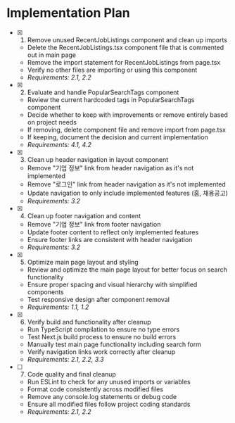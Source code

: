 # Implementation Plan

- [x] 1. Remove unused RecentJobListings component and clean up imports

  - Delete the RecentJobListings.tsx component file that is commented out in main page
  - Remove the import statement for RecentJobListings from page.tsx
  - Verify no other files are importing or using this component
  - _Requirements: 2.1, 2.2_

- [x] 2. Evaluate and handle PopularSearchTags component

  - Review the current hardcoded tags in PopularSearchTags component
  - Decide whether to keep with improvements or remove entirely based on project needs
  - If removing, delete component file and remove import from page.tsx
  - If keeping, document the decision and current implementation
  - _Requirements: 4.1, 4.2_

- [x] 3. Clean up header navigation in layout component

  - Remove "기업 정보" link from header navigation as it's not implemented
  - Remove "로그인" link from header navigation as it's not implemented
  - Update navigation to only include implemented features (홈, 채용공고)
  - _Requirements: 3.2_

- [x] 4. Clean up footer navigation and content

  - Remove "기업 정보" link from footer navigation
  - Update footer content to reflect only implemented features
  - Ensure footer links are consistent with header navigation
  - _Requirements: 3.2_

- [x] 5. Optimize main page layout and styling

  - Review and optimize the main page layout for better focus on search functionality
  - Ensure proper spacing and visual hierarchy with simplified components
  - Test responsive design after component removal
  - _Requirements: 1.1, 1.2_

- [x] 6. Verify build and functionality after cleanup

  - Run TypeScript compilation to ensure no type errors
  - Test Next.js build process to ensure no build errors
  - Manually test main page functionality including search form
  - Verify navigation links work correctly after cleanup
  - _Requirements: 2.1, 2.2, 3.3_

- [ ] 7. Code quality and final cleanup
  - Run ESLint to check for any unused imports or variables
  - Format code consistently across modified files
  - Remove any console.log statements or debug code
  - Ensure all modified files follow project coding standards
  - _Requirements: 2.1, 2.2_

